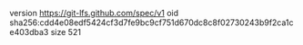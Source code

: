 version https://git-lfs.github.com/spec/v1
oid sha256:cdd4e08edf5424cf3d7fe9bc9cf751d670dc8c8f02730243b9f2ca1ce403dba3
size 521

